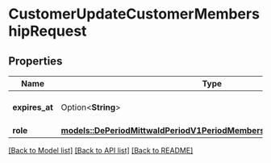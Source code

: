 # CustomerUpdateCustomerMembershipRequest

## Properties

Name | Type | Description | Notes
------------ | ------------- | ------------- | -------------
**expires_at** | Option<**String**> | Time the CustomerMembership should expire at. | [optional]
**role** | [**models::DePeriodMittwaldPeriodV1PeriodMembershipPeriodCustomerRoles**](de.mittwald.v1.membership.CustomerRoles.md) |  | 

[[Back to Model list]](../README.md#documentation-for-models) [[Back to API list]](../README.md#documentation-for-api-endpoints) [[Back to README]](../README.md)


